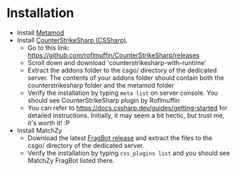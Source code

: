 # Installation

* Install [Metamod](https://cs2.poggu.me/metamod/installation/)
* Install [CounterStrikeSharp (CSSharp)](https://docs.cssharp.dev/guides/getting-started/).
	* Go to this link: https://github.com/roflmuffin/CounterStrikeSharp/releases
	* Scroll down and download 'counterstrikesharp-with-runtime'
	* Extract the addons folder to the csgo/ directory of the dedicated server. The contents of your addons folder should contain both the counterstrikesharp folder and the metamod folder
	* Verify the installation by typing `meta list` on server console. You should see CounterStrikeSharp plugin by Roflmuffin
	* You can refer to https://docs.cssharp.dev/guides/getting-started for detailed instructions. Initially, it may seem a bit hectic, but trust me, it's worth it! :P 
* Install MatchZy 
	* Download the latest [FragBot release](https://github.com/sphaxa/MatchZy-FragBot/releases) and extract the files to the csgo/ directory of the dedicated server.
	* Verify the installation by typing `css_plugins list` and you should see MatchZy FragBot listed there.
